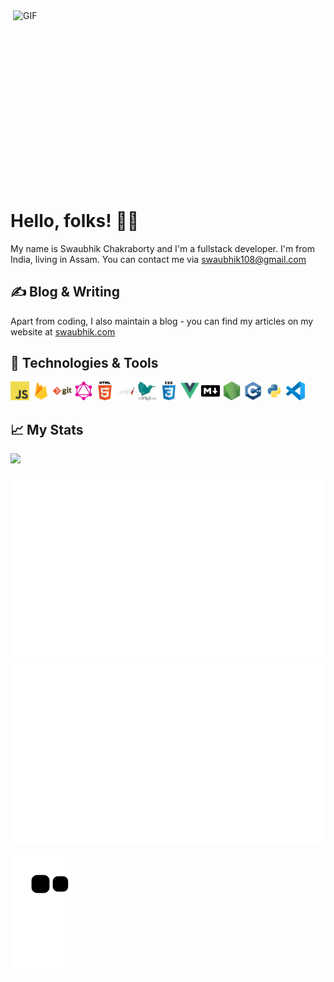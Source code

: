 <img align="right" alt="GIF" src="https://media3.giphy.com/media/qgQUggAC3Pfv687qPC/giphy.gif?cid=790b76117ebdd3fa95647662e4284b958fd65340d9da1fcb&rid=giphy.gif&ct=g" width="500" height="320" />

# Hello, folks! 👋🏻

My name is Swaubhik Chakraborty and I'm a fullstack developer. I'm from India, living in Assam. You can contact me via <a href="mailto:swaunhik108@gmail.com"> swaubhik108@gmail.com </a>

## &#x270d; Blog & Writing

Apart from coding, I also maintain a blog - you can find my articles on my website at [swaubhik.com](https://swaubhik.netlify.app/)

## 🔧 Technologies & Tools

<code><img height="30" src="https://raw.githubusercontent.com/github/explore/80688e429a7d4ef2fca1e82350fe8e3517d3494d/topics/javascript/javascript.png"></code>
<code><img height="30" src="https://raw.githubusercontent.com/github/explore/80688e429a7d4ef2fca1e82350fe8e3517d3494d/topics/firebase/firebase.png"></code>
<code><img height="30" src="https://raw.githubusercontent.com/github/explore/80688e429a7d4ef2fca1e82350fe8e3517d3494d/topics/git/git.png"></code>
<code><img height="30" src="https://raw.githubusercontent.com/github/explore/e65ef46ef3e7bc457c93622f6a89fe8d3fd131d5/topics/graphql/graphql.png"></code>
<code><img height="30" src="https://raw.githubusercontent.com/github/explore/80688e429a7d4ef2fca1e82350fe8e3517d3494d/topics/html/html.png"></code>
<code><img height="30" src="https://raw.githubusercontent.com/github/explore/80688e429a7d4ef2fca1e82350fe8e3517d3494d/topics/jekyll/jekyll.png"></code>
<code><img height="30" src="https://raw.githubusercontent.com/github/explore/80688e429a7d4ef2fca1e82350fe8e3517d3494d/topics/latex/latex.png"></code>
<code><img height="30" src="https://raw.githubusercontent.com/github/explore/80688e429a7d4ef2fca1e82350fe8e3517d3494d/topics/css/css.png"></code>
<code><img height="30" src="https://raw.githubusercontent.com/github/explore/80688e429a7d4ef2fca1e82350fe8e3517d3494d/topics/vue/vue.png"></code>
<code><img height="30" src="https://raw.githubusercontent.com/github/explore/80688e429a7d4ef2fca1e82350fe8e3517d3494d/topics/markdown/markdown.png"></code>
<code><img height="30" src="https://raw.githubusercontent.com/github/explore/80688e429a7d4ef2fca1e82350fe8e3517d3494d/topics/nodejs/nodejs.png"></code>
<code><img height="30" src="https://raw.githubusercontent.com/github/explore/80688e429a7d4ef2fca1e82350fe8e3517d3494d/topics/cpp/cpp.png"></code>
<code><img height="30" src="https://raw.githubusercontent.com/github/explore/80688e429a7d4ef2fca1e82350fe8e3517d3494d/topics/python/python.png"></code>
<code><img height="30" src="https://raw.githubusercontent.com/github/explore/80688e429a7d4ef2fca1e82350fe8e3517d3494d/topics/visual-studio-code/visual-studio-code.png"></code>

## &#x1f4c8; My Stats
![](https://komarev.com/ghpvc/?username=your-github-swaubhik)

![](https://raw.githubusercontent.com/swaubhik/github-stats/master/generated/overview.svg)
![](https://raw.githubusercontent.com/swaubhik/github-stats/master/generated/languages.svg)

![snake gif](https://raw.githubusercontent.com/swaubhik/swaubhik/output/github-contribution-grid-snake.svg)

<!-- Resources -->

<!-- Icons: https://simpleicons.org/
GitHub Stats: https://github.com/anuraghazra/github-readme-stats
Emojis: https://emojipedia.org/emoji/
HTML Emojis: https://www.fileformat.info/index.htm
Shields: https://shields.io/
Awesome GitHub Profile README: https://github.com/abhisheknaiidu/awesome-github-profile-readme -->
